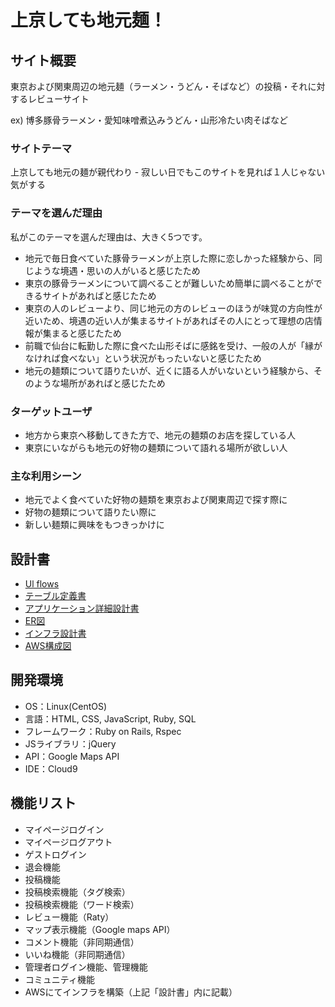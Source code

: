# 上京しても地元麺！

## サイト概要
東京および関東周辺の地元麺（ラーメン・うどん・そばなど）の投稿・それに対するレビューサイト

ex) 博多豚骨ラーメン・愛知味噌煮込みうどん・山形冷たい肉そばなど

### サイトテーマ
上京しても地元の麺が親代わり - 寂しい日でもこのサイトを見れば１人じゃない気がする

### テーマを選んだ理由
私がこのテーマを選んだ理由は、大きく5つです。
* 地元で毎日食べていた豚骨ラーメンが上京した際に恋しかった経験から、同じような境遇・思いの人がいると感じたため
* 東京の豚骨ラーメンについて調べることが難しいため簡単に調べることができるサイトがあればと感じたため
* 東京の人のレビューより、同じ地元の方のレビューのほうが味覚の方向性が近いため、境遇の近い人が集まるサイトがあればその人にとって理想の店情報が集まると感じたため
* 前職で仙台に転勤した際に食べた山形そばに感銘を受け、一般の人が「縁がなければ食べない」という状況がもったいないと感じたため
* 地元の麺類について語りたいが、近くに語る人がいないという経験から、そのような場所があればと感じたため

### ターゲットユーザ
* 地方から東京へ移動してきた方で、地元の麺類のお店を探している人
* 東京にいながらも地元の好物の麺類について語れる場所が欲しい人

### 主な利用シーン
* 地元でよく食べていた好物の麺類を東京および関東周辺で探す際に
* 好物の麺類について語りたい際に
* 新しい麺類に興味をもつきっかけに

## 設計書
- [Ul flows](https://drive.google.com/file/d/1hLhHS-7BSmVVqfgfaPFu_JrZS_Dzidrc/view?usp=sharing)
- [テーブル定義書](https://docs.google.com/spreadsheets/d/1QuqncXvnUsldmLhmMuWngtCDzAqda2hqsmP3NMpP8K0/edit?usp=sharing)
- [アプリケーション詳細設計書](https://docs.google.com/spreadsheets/d/1J0atSE5oLlJpWNxAWzLpRH4UasSJi3fgvbVtSDLb4yw/edit?usp=sharing)
- [ER図](https://drive.google.com/file/d/1RI6oajmr6M0W6lo1gTIePwTfHq2wiYLi/view?usp=sharing)
- [インフラ設計書](https://docs.google.com/spreadsheets/d/1DBqheUBzC4yjx2xSUdaRcr6dLniOMT0DKzAd6mjWrM0/edit?usp=sharing)
- [AWS構成図](https://drive.google.com/file/d/1RAfNmBxTyI_PlC3GvegNGArrDEBbtCGN/view?usp=sharing)

## 開発環境
- OS：Linux(CentOS)
- 言語：HTML, CSS, JavaScript, Ruby, SQL
- フレームワーク：Ruby on Rails, Rspec
- JSライブラリ：jQuery
- API：Google Maps API
- IDE：Cloud9


## 機能リスト
- マイページログイン
- マイページログアウト
- ゲストログイン
- 退会機能
- 投稿機能
- 投稿検索機能（タグ検索）
- 投稿検索機能（ワード検索）
- レビュー機能（Raty）
- マップ表示機能（Google maps API）
- コメント機能（非同期通信）
- いいね機能（非同期通信）
- 管理者ログイン機能、管理機能
- コミュニティ機能
- AWSにてインフラを構築（上記「設計書」内に記載）

